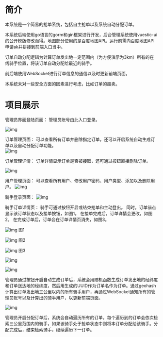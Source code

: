 # 简介  

本系统是一个简易的抢单系统，包括自主抢单以及系统自动分配订单。

本系统后端使用go语言的gorm和gin框架进行开发，后台管理系统使用vuestic-ui的公开模版修改而得。地图部分使用的是百度地图API。运行前需向百度地图API申请ak并拼接到前端入口当中。

订单自动分配逻辑为计算订单发出地一定范围内（为方便演示为3km）所有的在线骑手位置，将该订单自动分配给最近的骑手。

前后端使用WebSocket进行订单信息的通信以及时更新前端页面。

本系统未对一些安全方面的因素进行考虑，比如订单的超卖。

# 项目展示  

 管理员界面登陆页面：  管理员账号由此入口登录。

![img](img/1.png)  

订单管理页面：  可以查看所有订单并删除指定订单，还可以开启系统自动生成订单以及自动分配订单功能。  
![img](img/2.png)  

订单管理详情：  订单详情显示订单是否被接取，还可通过按钮直接删除订单。  

![img](img/3.png)  

用户管理页面：  可以查看所有用户、修改用户密码、用户类型、添加以及删除用户。
![img](img/4.png)

骑手登录页面：
![img](img/5.png)  

骑手订单详情页：  骑手可通过按钮开启或结束抢单和主动登出。  同时，订单锚点显示该订单状态以及接单按钮，如图1。  在接单完成后，订单详情会更改，如图2。  在完成订单后，订单会在订单详情页消失，如图3。

![img](img/6.png)    图1 

![img](img/7.png)    图2         

![img](img/8.png)    图3  



![img](img/9.png)  

![img](img/10.png)  
  

管理员通过按钮开启自动生成订单后，系统会用随机函数生成订单发出地的经纬度和订单送达地的经纬度，然后用生成的UUID作为订单名作为订单。通过geohash计算出订单发出地三公里以内的所有骑手用户，再通过WebSocket通知所有的管理员账号以及计算出的骑手用户，以更新前端页面。

![img](img/11.png)  

管理员开启分配订单后，系统会自动遍历所有的订单，每个遍历到的订单会依次检索三公里范围内的骑手，如果该骑手处于抢单状态中则将本订单分配给该骑手。分配完成后，结束检索骑手，继续遍历下一订单。
